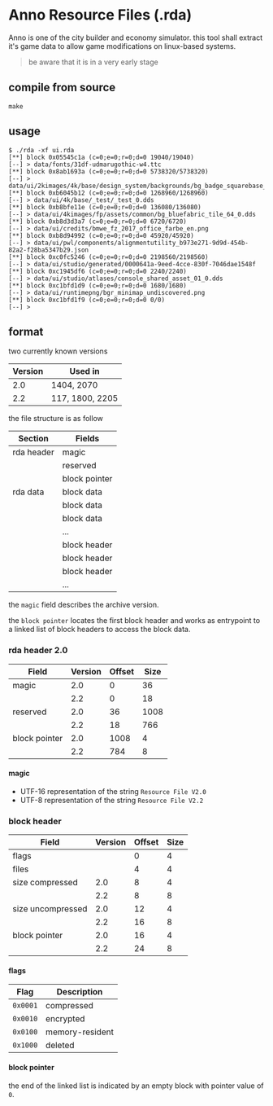 # Anno Resource Files (.rda)

Anno is one of the city builder and economy simulator.
this tool shall extract it's game data to allow game modifications
on linux-based systems.

> be aware that it is in a very early stage

## compile from source

    make

## usage

    $ ./rda -xf ui.rda 
    [**] block 0x05545c1a (c=0;e=0;r=0;d=0 19040/19040)
    [--] > data/fonts/31df-udmarugothic-w4.ttc
    [**] block 0x8ab1693a (c=0;e=0;r=0;d=0 5738320/5738320)
    [--] > data/ui/2kimages/4k/base/design_system/backgrounds/bg_badge_squarebase_20x8_0.dds
    [**] block 0xb6045b12 (c=0;e=0;r=0;d=0 1268960/1268960)
    [--] > data/ui/4k/base/_test/_test_0.dds
    [**] block 0xb8bfe11e (c=0;e=0;r=0;d=0 136080/136080)
    [--] > data/ui/4kimages/fp/assets/common/bg_bluefabric_tile_64_0.dds
    [**] block 0xb8d3d3a7 (c=0;e=0;r=0;d=0 6720/6720)
    [--] > data/ui/credits/bmwe_fz_2017_office_farbe_en.png
    [**] block 0xb8d94992 (c=0;e=0;r=0;d=0 45920/45920)
    [--] > data/ui/pwl/components/alignmentutility_b973e271-9d9d-454b-82a2-f28ba5347b29.json
    [**] block 0xc0fc5246 (c=0;e=0;r=0;d=0 2198560/2198560)
    [--] > data/ui/studio/generated/0000641a-9eed-4cce-830f-7046dae1548f
    [**] block 0xc1945df6 (c=0;e=0;r=0;d=0 2240/2240)
    [--] > data/ui/studio/atlases/console_shared_asset_01_0.dds
    [**] block 0xc1bfd1d9 (c=0;e=0;r=0;d=0 1680/1680)
    [--] > data/ui/runtimepng/bgr_minimap_undiscovered.png
    [**] block 0xc1bfd1f9 (c=0;e=0;r=0;d=0 0/0)
    [--] >

## format

two currently known versions

| Version | Used in         |
| ------- | --------------- |
| 2.0     | 1404, 2070      |
| 2.2     | 117, 1800, 2205 |

the file structure is as follow

| Section    | Fields        |
| ---------- | ------------- |
| rda header | magic         |
|            | reserved      |
|            | block pointer |
| rda data   | block data    |
|            | block data    |
|            | block data    |
|            | ...           |
|            | block header  |
|            | block header  |
|            | block header  |
|            | ...           |

the `magic` field describes the archive version.

the `block pointer` locates the first block header and works as entrypoint
to a linked list of block headers to access the block data.

### rda header 2.0

| Field         | Version | Offset | Size |
| ------------- | ------- | ------ | ---- |
| magic         | 2.0     | 0      | 36   |
|               | 2.2     | 0      | 18   |
| reserved      | 2.0     | 36     | 1008 |
|               | 2.2     | 18     | 766  |
| block pointer | 2.0     | 1008   | 4    |
|               | 2.2     | 784    | 8    |

#### magic

* UTF-16 representation of the string `Resource File V2.0`
* UTF-8 representation of the string `Resource File V2.2`

### block header

| Field             | Version | Offset | Size |
| ----------------- | ------- | ------ | ---- |
| flags             |         | 0      | 4    |
| files             |         | 4      | 4    |
| size compressed   | 2.0     | 8      | 4    |
|                   | 2.2     | 8      | 8    |
| size uncompressed | 2.0     | 12     | 4    |
|                   | 2.2     | 16     | 8    |
| block pointer     | 2.0     | 16     | 4    |
|                   | 2.2     | 24     | 8    |

#### flags

| Flag     | Description     |
| -------- | --------------- |
| `0x0001` | compressed      |
| `0x0010` | encrypted       |
| `0x0100` | memory-resident |
| `0x1000` | deleted         |

#### block pointer

the end of the linked list is indicated by an empty block with pointer value of `0`.
